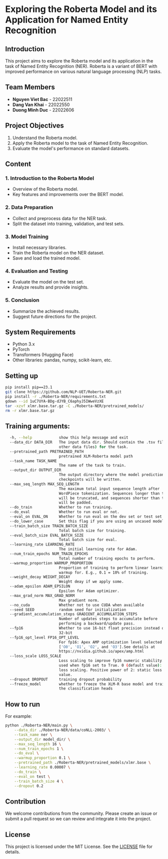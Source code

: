 # Exploring the Roberta Model and its Application for Named Entity Recognition

## Introduction
This project aims to explore the Roberta model and its application in the task of Named Entity Recognition (NER). Roberta is a variant of BERT with improved performance on various natural language processing (NLP) tasks.

## Team Members
- **Nguyen Viet Bac** - 22022511
- **Dang Van Khai** - 22022550
- **Duong Minh Duc** - 22022606

## Project Objectives
1. Understand the Roberta model.
2. Apply the Roberta model to the task of Named Entity Recognition.
3. Evaluate the model's performance on standard datasets.

## Content
### 1. Introduction to the Roberta Model
- Overview of the Roberta model.
- Key features and improvements over the BERT model.

### 2. Data Preparation
- Collect and preprocess data for the NER task.
- Split the dataset into training, validation, and test sets.

### 3. Model Training
- Install necessary libraries.
- Train the Roberta model on the NER dataset.
- Save and load the trained model.

### 4. Evaluation and Testing
- Evaluate the model on the test set.
- Analyze results and provide insights.

### 5. Conclusion
- Summarize the achieved results.
- Suggest future directions for the project.

## System Requirements
- Python 3.x
- PyTorch
- Transformers (Hugging Face)
- Other libraries: pandas, numpy, scikit-learn, etc.

## Setting up

```bash
pip install pip==23.1
git clone https://github.com/NLP-UET/Roberta-NER.git
pip install -r ./Roberta-NER/requirements.txt
gdown --id 1uC7UYA-BDg-dJYB_C6aphyJ5IWweVzXE
tar -xzvf xlmr.base.tar.gz -C ./Roberta-NER/pretrained_models/
rm -r xlmr.base.tar.gz
```

## Training arguments:
```bash
  -h, --help            show this help message and exit
  --data_dir DATA_DIR   The input data dir. Should contain the .tsv files (or
                        other data files) for the task.
  --pretrained_path PRETRAINED_PATH
                        pretrained XLM-Roberta model path
  --task_name TASK_NAME
                        The name of the task to train.
  --output_dir OUTPUT_DIR
                        The output directory where the model predictions and
                        checkpoints will be written.
  --max_seq_length MAX_SEQ_LENGTH
                        The maximum total input sequence length after
                        WordPiece tokenization. Sequences longer than this
                        will be truncated, and sequences shorter than this
                        will be padded.
  --do_train            Whether to run training.
  --do_eval             Whether to run eval or not.
  --eval_on EVAL_ON     Whether to run eval on the dev set or test set.
  --do_lower_case       Set this flag if you are using an uncased model.
  --train_batch_size TRAIN_BATCH_SIZE
                        Total batch size for training.
  --eval_batch_size EVAL_BATCH_SIZE
                        Total batch size for eval.
  --learning_rate LEARNING_RATE
                        The initial learning rate for Adam.
  --num_train_epochs NUM_TRAIN_EPOCHS
                        Total number of training epochs to perform.
  --warmup_proportion WARMUP_PROPORTION
                        Proportion of training to perform linear learning rate
                        warmup for. E.g., 0.1 = 10% of training.
  --weight_decay WEIGHT_DECAY
                        Weight deay if we apply some.
  --adam_epsilon ADAM_EPSILON
                        Epsilon for Adam optimizer.
  --max_grad_norm MAX_GRAD_NORM
                        Max gradient norm.
  --no_cuda             Whether not to use CUDA when available
  --seed SEED           random seed for initialization
  --gradient_accumulation_steps GRADIENT_ACCUMULATION_STEPS
                        Number of updates steps to accumulate before
                        performing a backward/update pass.
  --fp16                Whether to use 16-bit float precision instead of
                        32-bit
  --fp16_opt_level FP16_OPT_LEVEL
                        For fp16: Apex AMP optimization level selected in
                        ['O0', 'O1', 'O2', and 'O3'].See details at
                        https://nvidia.github.io/apex/amp.html
  --loss_scale LOSS_SCALE
                        Loss scaling to improve fp16 numeric stability. Only
                        used when fp16 set to True. 0 (default value): dynamic
                        loss scaling. Positive power of 2: static loss scaling
                        value.
  --dropout DROPOUT     training dropout probability
  --freeze_model        whether to freeze the XLM-R base model and train only
                        the classification heads
```
## How to run

For example:
```bash
python ./Roberta-NER/main.py \
    --data_dir ./Roberta-NER/data/coNLL-2003/ \
    --task_name ner \
    --output_dir model_dir/ \
    --max_seq_length 16 \
    --num_train_epochs 1 \
    --do_eval \
    --warmup_proportion 0.1 \
    --pretrained_path ./Roberta-NER/pretrained_models/xlmr.base \
    --learning_rate 0.00007 \
    --do_train \
    --eval_on test \
    --train_batch_size 4 \
    --dropout 0.2
```

## Contribution
We welcome contributions from the community. Please create an issue or submit a pull request so we can review and integrate it into the project.

## License
This project is licensed under the MIT License. See the [LICENSE](LICENSE) file for details.
